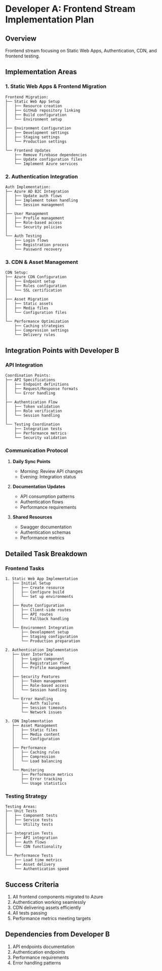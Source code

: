 # Developer A: Frontend Stream Implementation Plan

## Overview
Frontend stream focusing on Static Web Apps, Authentication, CDN, and frontend testing.

## Implementation Areas

### 1. Static Web Apps & Frontend Migration
```
Frontend Migration:
├── Static Web App Setup
│   ├── Resource creation
│   ├── GitHub repository linking
│   ├── Build configuration
│   └── Environment setup
│
├── Environment Configuration
│   ├── Development settings
│   ├── Staging settings
│   └── Production settings
│
└── Frontend Updates
    ├── Remove Firebase dependencies
    ├── Update configuration files
    └── Implement Azure services
```

### 2. Authentication Integration
```
Auth Implementation:
├── Azure AD B2C Integration
│   ├── Update auth flows
│   ├── Implement token handling
│   └── Session management
│
├── User Management
│   ├── Profile management
│   ├── Role-based access
│   └── Security policies
│
└── Auth Testing
    ├── Login flows
    ├── Registration process
    └── Password recovery
```

### 3. CDN & Asset Management
```
CDN Setup:
├── Azure CDN Configuration
│   ├── Endpoint setup
│   ├── Rules configuration
│   └── SSL certification
│
├── Asset Migration
│   ├── Static assets
│   ├── Media files
│   └── Configuration files
│
└── Performance Optimization
    ├── Caching strategies
    ├── Compression settings
    └── Delivery rules
```

## Integration Points with Developer B

### API Integration
```
Coordination Points:
├── API Specifications
│   ├── Endpoint definitions
│   ├── Request/Response formats
│   └── Error handling
│
├── Authentication Flow
│   ├── Token validation
│   ├── Role verification
│   └── Session handling
│
└── Testing Coordination
    ├── Integration tests
    ├── Performance metrics
    └── Security validation
```

### Communication Protocol
1. **Daily Sync Points**
   - Morning: Review API changes
   - Evening: Integration status

2. **Documentation Updates**
   - API consumption patterns
   - Authentication flows
   - Performance requirements

3. **Shared Resources**
   - Swagger documentation
   - Authentication schemas
   - Performance metrics

## Detailed Task Breakdown

### Frontend Tasks
```
1. Static Web App Implementation
   ├── Initial Setup
   │   ├── Create resource
   │   ├── Configure build
   │   └── Set up environments
   │
   ├── Route Configuration
   │   ├── Client-side routes
   │   ├── API routes
   │   └── Fallback handling
   │
   └── Environment Integration
       ├── Development setup
       ├── Staging configuration
       └── Production preparation

2. Authentication Implementation
   ├── User Interface
   │   ├── Login component
   │   ├── Registration flow
   │   └── Profile management
   │
   ├── Security Features
   │   ├── Token management
   │   ├── Role-based access
   │   └── Session handling
   │
   └── Error Handling
       ├── Auth failures
       ├── Session timeouts
       └── Network issues

3. CDN Implementation
   ├── Asset Management
   │   ├── Static files
   │   ├── Media content
   │   └── Configuration
   │
   ├── Performance
   │   ├── Caching rules
   │   ├── Compression
   │   └── Load balancing
   │
   └── Monitoring
       ├── Performance metrics
       ├── Error tracking
       └── Usage statistics
```

### Testing Strategy
```
Testing Areas:
├── Unit Tests
│   ├── Component tests
│   ├── Service tests
│   └── Utility tests
│
├── Integration Tests
│   ├── API integration
│   ├── Auth flows
│   └── CDN functionality
│
└── Performance Tests
    ├── Load time metrics
    ├── Asset delivery
    └── Authentication speed
```

## Success Criteria
1. All frontend components migrated to Azure
2. Authentication working seamlessly
3. CDN delivering assets efficiently
4. All tests passing
5. Performance metrics meeting targets

## Dependencies from Developer B
1. API endpoints documentation
2. Authentication endpoints
3. Performance requirements
4. Error handling patterns 